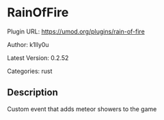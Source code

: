 # RainOfFire

Plugin URL: https://umod.org/plugins/rain-of-fire

Author: k1lly0u

Latest Version: 0.2.52

Categories: rust

## Description

Custom event that adds meteor showers to the game
